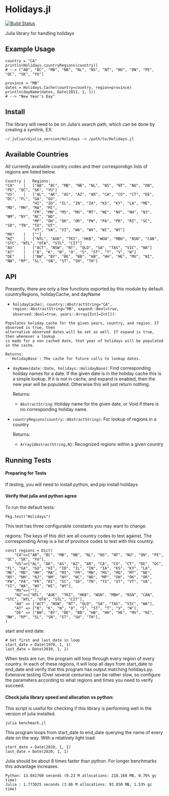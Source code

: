 # Holidays.jl

[![Build Status](https://travis-ci.org/invenia/Holidays.jl.svg?branch=master)](https://travis-ci.org/invenia/Holidays.jl)

Julia library for handling holidays

## Example Usage

    country = "CA"
    println(Holidays.countryRegions(country))
    # --> ["AB", "BC", "MB", "NB", "NL", "NS", "NT", "NU", "ON", "PE", "QC", "SK", "YU"]
    
    province = "MB"
    dates = Holidays.Cache(country=country, region=province)
    println(dayName(dates, Date(2011, 1, 1))
    # --> "New Year's Day"
    
## Install

The library will need to be on Julia's search path, which can be done by creating a symlink, EX:

`~/.julia/v$julia_version/Holidays -> /path/to/Holidays.jl`

## Available Countries

All currently available country codes and their correspondign lists of regions are listed below.

    Country |   Regions:
    "CA"    |   ["AB", "BC", "MB", "NB", "NL", "NS", "NT", "NU", "ON", "PE", "QC", "SK", "YU"]
    "US"    |   ["AL", "AK", "AS", "AZ", "AR", "CA", "CO", "CT", "DE", "DC", "FL", "GA", "GU",
                "HI", "ID", "IL", "IN", "IA", "KS", "KY", "LA", "ME", "MD", "MH", "MA", "MI",
                "FM", "MN", "MS", "MO", "MT", "NE", "NV", "NH", "NJ", "NM", "NY", "NC", "ND",
                "MP", "OH", "OK", "OR", "PW", "PA", "PR", "RI", "SC", "SD", "TN", "TX", "UT",
                "VT", "VA", "VI", "WA", "WV", "WI", "WY"]
    "MX"    |   [""]
    "NZ"    |   ["NTL", "AUK", "TKI", "HKB", "WGN", "MBH", "NSN", "CAN", "STC", "WTL", "OTA", "STL", "CIT"]
    "AU"    |   ["ACT", "NSW", "NT", "QLD", "SA", "TAS", "VIC", "WA"]
    "AT"    |   ["B", "K", "N", "O", "S", "ST", "T", "V", "W"]
    "DE"    |   ["BW", "BY", "BE", "BB", "HB", "HH", "HE", "MV", "NI", "NW", "RP", "SL", "SN", "ST", "SH", "TH"]


## API

Presently, there are only a few functions exported by this module by default. countryRegions, holidayCache, and dayName

*    `holidayCache(; country::AbstractString="CA", region::AbstractString="MB", expand::Bool=true, observed::Bool=true, years::Array{Int}=Int[])`:
    
    Populates holiday cache for the given years, country, and region. If observed is true, then
    alternative observed dates will be set as well. If expand is true, then whenever a lookup
    is made for a non cached date, that year of holidays will be populated in the cache.
    
    Returns:
    - `HolidayBase`: The cache for future calls to lookup dates.

*   `dayName(date::Date, holidays::HolidayBase)`: Find corresponding holiday names for a date. If
    the given date is in the holiday cache this is a simple lookup. If it is not in cache, and
    expand is enabled, then the new year will be populated. Otherwise this will just return nothing.
    
    Returns:
    - `AbstractString`: Holiday name for the given date, or Void if there is no corresponding holiday name.

*   `countryRegions(country::AbstractString)`: For lookup of regions in a country

    Returns:
    - `Array{AbstractString,N}`: Recognized regions within a given country



## Running Tests

#### Preparing for Tests

If testing, you will need to install python, and pip install holidays

#### Verify that julia and python agree

To run the default tests:

`Pkg.test("Holidays")`

This test has three configurable constants you may want to change.

regions:
The keys of this dict are all country codes to test against. The corresponding Array is a list of province codes to test with this country. 

    const regions = Dict(
        "CA"=>["AB", "BC", "MB", "NB", "NL", "NS", "NT", "NU", "ON", "PE", "QC", "SK", "YU"],
        "US"=>["AL", "AK", "AS", "AZ", "AR", "CA", "CO", "CT", "DE", "DC", "FL", "GA", "GU", "HI", "ID", "IL", "IN", "IA", "KS", "KY", "LA", "ME", "MD", "MH", "MA", "MI", "FM", "MN", "MS", "MO", "MT", "NE", "NV", "NH", "NJ", "NM", "NY", "NC", "ND", "MP", "OH", "OK", "OR", "PW", "PA", "PR", "RI", "SC", "SD", "TN", "TX", "UT", "VT", "VA", "VI", "WA", "WV", "WI", "WY"],
        "MX"=>[""],
        "NZ"=>["NTL", "AUK", "TKI", "HKB", "WGN", "MBH", "NSN", "CAN", "STC", "WTL", "OTA", "STL", "CIT"],
        "AU" => ["ACT", "NSW", "NT", "QLD", "SA", "TAS", "VIC", "WA"],
        "AT" => ["B", "K", "N", "O", "S", "ST", "T", "V", "W"],
        "DE" => ["BW", "BY", "BE", "BB", "HB", "HH", "HE", "MV", "NI", "NW", "RP", "SL", "SN", "ST", "SH", "TH"],
    )

start and end date:

    # Set first and last date in loop
    start_date = Date(1970, 1, 1)
    last_date = Date(2030, 1, 1)

When tests are run, the program will loop through every region of every country. In each of these regions, it will loop all days from start_date to end_date and verify that this program has output matching holidays.py. Extensive testing (Over several centuries) can be rather slow, so configure the parameters according to what regions and times you need to verify succeed.

#### Check julia library speed and allocation vs python:

This script is useful for checking if this library is performing well in the version of julia installed.

`julia benchmark.jl`

This program loops from start_date to end_date querying the name of every date on the way. With a relatively light load:
    
    start_date = Date(2010, 1, 1)
    last_date = Date(2020, 1, 1)

Julia should be about 8 times faster than python. For longer benchmarks this advantage increases.

    Python: 13.841760 seconds (9.23 M allocations: 218.168 MB, 0.76% gc time)
    Julia : 1.773025 seconds (3.06 M allocations: 93.850 MB, 1.53% gc time)
